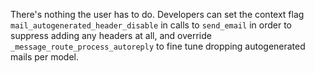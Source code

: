 There's nothing the user has to do. Developers can set the context flag
`mail_autogenerated_header_disable` in calls to `send_email` in order to
suppress adding any headers at all, and override
`_message_route_process_autoreply` to fine tune dropping autogenerated
mails per model.
